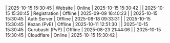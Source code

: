 | 2025-10-15 15:30:45 | Website | Online | 2025-10-15 15:30:42 |
| 2025-10-15 15:30:45 | Registration | Offline | 2025-09-09 16:40:23 |
| 2025-10-15 15:30:45 | Auth Server | Offline | 2025-08-18 09:33:31 |
| 2025-10-15 15:30:45 | Kezan (PvE) | Offline | 2025-10-11 12:51:30 |
| 2025-10-15 15:30:45 | Gurubashi (PvP) | Offline | 2025-08-23 21:44:06 |
| 2025-10-15 15:30:45 | Cloudflare | Online | 2025-10-15 15:30:42 |
